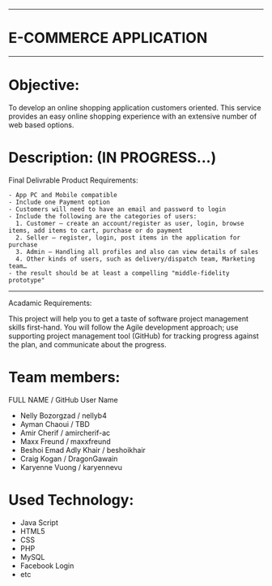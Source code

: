 ---------------------------
# E-COMMERCE APPLICATION
---------------------------

# Objective:
To develop an online shopping application customers oriented. This service provides an easy online shopping experience with an extensive number of web based options.

# Description: (IN PROGRESS...)
Final Delivrable Product Requirements: 

    - App PC and Mobile compatible
    - Include one Payment option
    - Customers will need to have an email and password to login
    - Include the following are the categories of users:
      1. Customer – create an account/register as user, login, browse items, add items to cart, purchase or do payment
      2. Seller – register, login, post items in the application for purchase
      3. Admin – Handling all profiles and also can view details of sales
      4. Other kinds of users, such as delivery/dispatch team, Marketing team…
    - the result should be at least a compelling "middle-fidelity prototype"
----------------------------------------------------------------------------------
Acadamic Requirements: 

This project will help you to get a taste of software project management skills first-hand. You will follow the Agile development approach; use supporting project management tool (GitHub) for tracking progress against the plan, and communicate about the progress.

# Team members:
  FULL NAME / GitHub User Name
- Nelly Bozorgzad / nellyb4 
- Ayman Chaoui / TBD
- Amir Cherif / amircherif-ac
- Maxx Freund / maxxfreund
- Beshoi Emad Adly Khair / beshoikhair
- Craig Kogan / DragonGawain
- Karyenne Vuong / karyennevu

# Used Technology:
- Java Script
- HTML5
- CSS
- PHP
- MySQL
- Facebook Login
- etc
